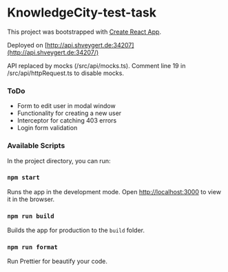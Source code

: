 # KnowledgeCity-test-task

This project was bootstrapped with [Create React App](https://github.com/facebook/create-react-app).

Deployed on [http://api.shveygert.de:34207](http://api.shveygert.de:34207/)

API replaced by mocks (/src/api/mocks.ts). Comment line 19 in /src/api/httpRequest.ts to disable mocks.

### ToDo

- Form to edit user in modal window
- Functionality for creating a new user
- Interceptor for catching 403 errors
- Login form validation

### Available Scripts

In the project directory, you can run:

### `npm start`

Runs the app in the development mode.
Open [http://localhost:3000](http://localhost:3000) to view it in the browser.

### `npm run build`

Builds the app for production to the `build` folder.


### `npm run format`

Run Prettier for beautify your code.
